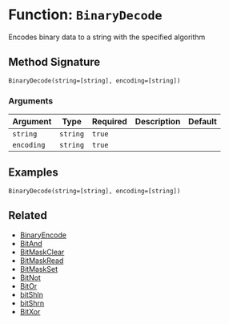 [comment]: # (Note: This documentation is generated dynamically in the build process.  To modify the contents, change the javadoc on the _invoke method of the BIF class)

# Function: `BinaryDecode`

Encodes binary data to a string with the specified algorithm

## Method Signature
```
BinaryDecode(string=[string], encoding=[string])
```
### Arguments

| Argument | Type | Required | Description | Default |
|----------|------|----------|-------------|---------|
| `string` | `string` | `true` |  |  |
| `encoding` | `string` | `true` |  |  |

## Examples

```
BinaryDecode(string=[string], encoding=[string])
```

## Related
  * [BinaryEncode](./BinaryEncode.md)
  * [BitAnd](./BitAnd.md)
  * [BitMaskClear](./BitMaskClear.md)
  * [BitMaskRead](./BitMaskRead.md)
  * [BitMaskSet](./BitMaskSet.md)
  * [BitNot](./BitNot.md)
  * [BitOr](./BitOr.md)
  * [bitShln](./bitShln.md)
  * [bitShrn](./bitShrn.md)
  * [BitXor](./BitXor.md)
